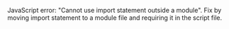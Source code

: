 JavaScript error: "Cannot use import statement outside a module". Fix by moving import statement to a module file and requiring it in the script file.
